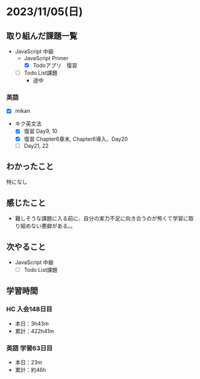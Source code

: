 # 2023/11/05(日)

## 取り組んだ課題一覧

- JavaScript 中級
  - JavaScript Primer
    - [x] Todoアプリ　復習
  - [ ] Todo List課題
    - 途中

### 英語

- [x] mikan

- キク英文法
  - [x] 復習 Day9, 10
  - [x] 復習 Chapter6章末, Chapter6導入、Day20
  - [ ] Day21, 22

## わかったこと

特になし

## 感じたこと

- 難しそうな課題に入る前に、自分の実力不足に向き合うのが怖くて学習に取り組めない悪癖がある。。

## 次やること

- JavaScript 中級
  - [ ] Todo List課題

## 学習時間

### HC 入会148日目

- 本日：3h43m
- 累計：422h41m

### 英語 学習63日目

- 本日：23m
- 累計：約46h
